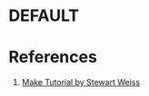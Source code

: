 # DEFAULT

# References

1. [Make Tutorial by Stewart Weiss](https://gitlab.com/stewartweiss/Make-Tutorial)
